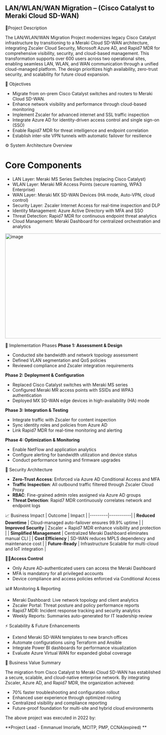 ## LAN/WLAN/WAN Migration – (Cisco Catalyst to Meraki Cloud SD-WAN)
📘Project Description

The LAN/WLAN/WAN Migration Project modernizes legacy Cisco Catalyst infrastructure by transitioning to a Meraki Cloud SD-WAN architecture, integrating Zscaler Cloud Security, Microsoft Azure AD, and Rapid7 MDR for comprehensive visibility, security, and cloud-based management.
This transformation supports over 600 users across two operational sites, enabling seamless LAN, WLAN, and WAN communication through a unified cloud-managed platform. The design prioritizes high availability, zero-trust security, and scalability for future cloud expansion.

🎯 Objectives
- Migrate from on-prem Cisco Catalyst switches and routers to Meraki Cloud SD-WAN.
- Enhance network visibility and performance through cloud-based monitoring
- Implement Zscaler for advanced internet and SSL traffic inspection
- Integrate Azure AD for identity-driven access control and single sign-on (SSO)
- Enable Rapid7 MDR for threat intelligence and endpoint correlation
- Establish inter-site VPN tunnels with automatic failover for resilience

⚙️ System Architecture Overview
# Core Components
- LAN Layer: Meraki MS Series Switches (replacing Cisco Catalyst)
- WLAN Layer: Meraki MR Access Points (secure roaming, WPA3 Enterprise)
- WAN Layer: Meraki MX SD-WAN Devices (HA mode, Auto-VPN, cloud control)
- Security Layer: Zscaler Internet Access for real-time inspection and DLP
- Identity Management: Azure Active Directory with MFA and SSO
- Threat Detection: Rapid7 MDR for continuous endpoint threat analytics
- Cloud Management: Meraki Dashboard for centralized orchestration and analytics



<img width="1163" height="339" alt="image" src="https://github.com/user-attachments/assets/c2378b15-1b51-40d1-afd4-e3ee2acf269c" />


🚀 Implementation Phases
**Phase 1: Assessment & Design**
- Conducted site bandwidth and network topology assessment
- Defined VLAN segmentation and QoS policies
- Reviewed compliance and Zscaler integration requirements

**Phase 2: Deployment & Configuration**
- Replaced Cisco Catalyst switches with Meraki MS series
- Configured Meraki MR access points with SSIDs and WPA3 authentication
- Deployed MX SD-WAN edge devices in high-availability (HA) mode

**Phase 3: Integration & Testing**
- Integrate traffic with Zscaler for content inspection
- Sync identity roles and policies from Azure AD
- Link Rapid7 MDR for real-time monitoring and alerting

**Phase 4: Optimization & Monitoring**
- Enable NetFlow and application analytics
- Configure alerting for bandwidth utilization and device status
- Conduct performance tuning and firmware upgrades

🔐 Security Architecture
- **Zero-Trust Access**: Enforced via Azure AD Conditional Access and MFA
- **Traffic Inspection**: All outbound traffic filtered through Zscaler Cloud Proxy
- **RBAC**: Fine-grained admin roles assigned via Azure AD groups
- **Threat Detection**: Rapid7 MDR continuously correlates network and endpoint logs

📈 Business Impact
| Outcome | Impact |
|---------|-----------|
| **Reduced Downtime**	| Cloud-managed auto-failover ensures 99.9% uptime |
| **Improved Security** | Zscaler + Rapid7 MDR enhance visibility and protection |
| **Simplified Management** |	Centralized Meraki Dashboard eliminates manual CLI |
| **Cost Efficiency** |	SD-WAN reduces MPLS dependency and maintenance cost |
| **Future-Ready** | Infrastructure	Scalable for multi-cloud and IoT integration |

🧑‍💻**Access Control**
- Only Azure AD-authenticated users can access the Meraki Dashboard
- MFA is mandatory for all privileged accounts
- Device compliance and access policies enforced via Conditional Access

📊# Monitoring & Reporting
- Meraki Dashboard: Live network topology and client analytics
- Zscaler Portal: Threat posture and policy performance reports
- Rapid7 MDR: Incident response tracking and security analytics
- Weekly Reports: Summaries auto-generated for IT leadership review

⚡ Scalability & Future Enhancements
-  Extend Meraki SD-WAN templates to new branch offices
-  Automate configurations using Terraform and Ansible
-  Integrate Power BI dashboards for performance visualization
-  Evaluate Azure Virtual WAN for expanded global coverage

💼 Business Value Summary

The migration from Cisco Catalyst to Meraki Cloud SD-WAN has established a secure, scalable, and cloud-native enterprise network. By integrating Zscaler, Azure AD, and Rapid7 MDR, the organization achieved:
- 70% faster troubleshooting and configuration rollout
- Enhanced user experience through optimized routing
- Centralized visibility and compliance reporting
- Future-proof foundation for multi-site and hybrid cloud environments

The above project was executed in 2022 by:

**Project Lead - Emmanuel Imoriafe, MCITP, PMP, CCNA(expired) ** 


